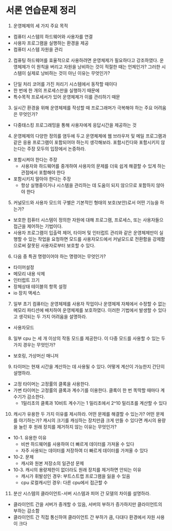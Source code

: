 # 서론 연습문제 정리
1. 운영체제의 세 가지 주요 목적
  - 컴퓨터 시스템의 하드웨어와 사용자를 연결
  - 사용자 프로그램을 실행하는 환경을 제공
  - 컴퓨터 시스템 자원을 관리
2. 컴퓨팅 하드웨어를 효율적으로 사용하려면 운영체제가 필요하다고 강조하였다. 운영체제가 이 원칙을 버리고 자원을 낭비하는 것이 적절한 때는 언제인가? 그러한 시스템이 실제로 낭비하는 것이 아닌 이유는 무엇인가?
  - 단일 처리 코어를 가진 처리기 시스템에서 동작할 때이다
  - 한 번에 한 개의 프로세스만을 실행하기 때문에 
  - 특수목적 프로세서가 있어 운영체제가 이를 관리하기 때문
3. 실시간 환경을 위해 운영체제를 작성할 때 프로그래머가 극복해야 하는 주요 어려움은 무엇인가?
  - 다중태스킹 프로그래밍을 통해 사용자에게 응답시간을 제공하는 것
4. 운영체제의 다양한 정의를 염두에 두고 운영체제에 웹 브라우저 및 메일 프로그램과 같은 응용 프로그램이 포함되어야 하는지 생각해보라. 포함시킨다와 포함시키지 않는다는 주장 모두의 입장에서 논증하라.
  - 포함시켜야 한다는 주장
    - 사용자와 하드웨어를 중개하여 사용자의 문제를 더욱 쉽게 해결할 수 있게 하는 관점에서 포함해야 한다
  - 포함시키지 말아야 한다는 주장
    - 항상 실행중이거나 시스템을 관리하는 데 도움이 되지 않으므로 포함하지 않아야 한다
5. 커널모드와 사용자 모드의 구별은 기본적인 형태의 보호(보안)로서 어떤 기능을 하는가?
  - 보호한 컴퓨터 시스템이 정의한 자원에 대해 프로그램, 프로세스, 또는 사용자들으 접근을 제어하는 기법이다. 
  - 사용자 프로그램이 입출력 제어, 타이머 및 인터럽트 관리와 같은 운영체제만이 실행할 수 있는 작업을 요청하면 모드를 사용자모드에서 커널모드로 전환함을 강제함으로써 잘못된 사용자로부터 보호할 수 있다.
6. 다음 중 특권 명령이어야 하는 명령어는 무엇인가?
  - 타이머설정
  - 메모리 내용 삭제
  - 인터럽트 끄기
  - 장체상태 테이블의 항목 설정
  - io 장치 액세스
7. 일부 초기 컴퓨터는 운영체제를 사용자 작업이나 운영체제 자체에서 수정할 수 없는 메모리 파티션에 배치하여 운영체제를 보호하였다. 이러한 기법에서 발생할 수 있다고 생각되는 두 가지 어려움을 설명하라.
  - 사용자모드
8. 일부 cpu 는 세 개 이상의 작동 모드를 제공한다. 이 다중 모드를 사용할 수 있는 두 가지 경우는 무엇인가?
  - 보호링, 가상머신 매니저
9. 타이머는 현재 시간을 계산하는 데 사용될 수 있다. 어떻게 계산이 가능한지 간단히 설명하라.
  - 고정 타이머는 고정률의 클록을 사용한다.
  - 가변 타이머는 고정률의 클록과 계수기를 이용한다. 클록이 한 번 똑딱할 때마다 계수기가 감소한다.
    - 1밀리초의 클록과 10비트 계수기는 1 밀리초에서 2^10 밀리초를 계산할 수 있다
10. 캐시가 유용한 두 가지 이유를 제시하라. 어떤 문제를 해결할 수 있는가? 어떤 문제를 야기하는가? 캐시의 크기를 캐싱하는 장치만큼 크게 만들 수 있다면 캐시의 용량을 늘린 후 원래 장치를 제거하지 않는 이유는 무엇인가?
  - 10-1. 유용한 이유
    - 비싼 하드웨어를 사용하여 더 빠르게 데이터를 가져올 수 있다
    - 자주 사용되는 데이터를 저장하여 더 빠르게 데이터를 가져올 수 있다
  - 10-2. 문제
    - 캐시와 원본 저장소의 일관성 문제
  - 10-3. 캐시의 용량제한이 없더라도 원래 장치를 제거하면 안되는 이유
    - 캐시가 휘발성인 경우: 부트스트랩 프로그램을 잃을 수 있음
    - cpu 로컬캐시인 경우: 다른 cpu에서 접근할 수 
11. 분산 시스템의 클라이언트-서버 시스템과 피어 간 모델의 차이를 설명하라.
  - 클라이언트 간을 서버가 중개할 수 있음, 서버의 부하가 증가하지만 클라이언트의 부하는 감소함
  - 클라이언트 간 직접 통신하여 클라이언트 간 부하가 큼, 다대다 환경에서 자원 사용이 크다
